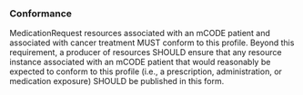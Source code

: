 ### Conformance

 MedicationRequest resources associated with an mCODE patient and associated with cancer treatment MUST conform to this profile. Beyond this requirement, a producer of resources SHOULD ensure that any resource instance associated with an mCODE patient that would reasonably be expected to conform to this profile (i.e., a prescription, administration, or medication exposure) SHOULD be published in this form.
 